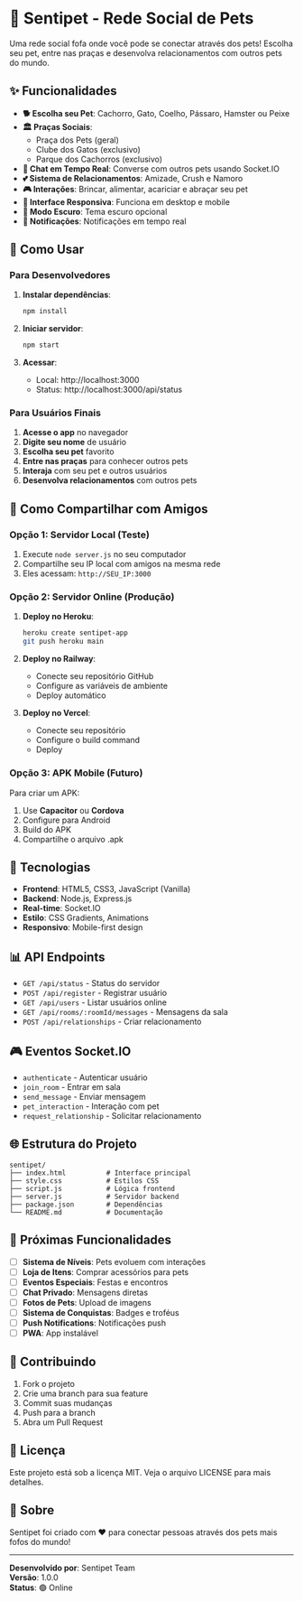 # 🐾 Sentipet - Rede Social de Pets

Uma rede social fofa onde você pode se conectar através dos pets! Escolha seu pet, entre nas praças e desenvolva relacionamentos com outros pets do mundo.

## ✨ Funcionalidades

- **🐕 Escolha seu Pet**: Cachorro, Gato, Coelho, Pássaro, Hamster ou Peixe
- **🏛️ Praças Sociais**: 
  - Praça dos Pets (geral)
  - Clube dos Gatos (exclusivo)
  - Parque dos Cachorros (exclusivo)
- **💬 Chat em Tempo Real**: Converse com outros pets usando Socket.IO
- **💕 Sistema de Relacionamentos**: Amizade, Crush e Namoro
- **🎮 Interações**: Brincar, alimentar, acariciar e abraçar seu pet
- **📱 Interface Responsiva**: Funciona em desktop e mobile
- **🌙 Modo Escuro**: Tema escuro opcional
- **🔔 Notificações**: Notificações em tempo real

## 🚀 Como Usar

### Para Desenvolvedores

1. **Instalar dependências**:
   ```bash
   npm install
   ```

2. **Iniciar servidor**:
   ```bash
   npm start
   ```

3. **Acessar**:
   - Local: http://localhost:3000
   - Status: http://localhost:3000/api/status

### Para Usuários Finais

1. **Acesse o app** no navegador
2. **Digite seu nome** de usuário
3. **Escolha seu pet** favorito
4. **Entre nas praças** para conhecer outros pets
5. **Interaja** com seu pet e outros usuários
6. **Desenvolva relacionamentos** com outros pets

## 📱 Como Compartilhar com Amigos

### Opção 1: Servidor Local (Teste)
1. Execute `node server.js` no seu computador
2. Compartilhe seu IP local com amigos na mesma rede
3. Eles acessam: `http://SEU_IP:3000`

### Opção 2: Servidor Online (Produção)
1. **Deploy no Heroku**:
   ```bash
   heroku create sentipet-app
   git push heroku main
   ```

2. **Deploy no Railway**:
   - Conecte seu repositório GitHub
   - Configure as variáveis de ambiente
   - Deploy automático

3. **Deploy no Vercel**:
   - Conecte seu repositório
   - Configure o build command
   - Deploy

### Opção 3: APK Mobile (Futuro)
Para criar um APK:
1. Use **Capacitor** ou **Cordova**
2. Configure para Android
3. Build do APK
4. Compartilhe o arquivo .apk

## 🔧 Tecnologias

- **Frontend**: HTML5, CSS3, JavaScript (Vanilla)
- **Backend**: Node.js, Express.js
- **Real-time**: Socket.IO
- **Estilo**: CSS Gradients, Animations
- **Responsivo**: Mobile-first design

## 📊 API Endpoints

- `GET /api/status` - Status do servidor
- `POST /api/register` - Registrar usuário
- `GET /api/users` - Listar usuários online
- `GET /api/rooms/:roomId/messages` - Mensagens da sala
- `POST /api/relationships` - Criar relacionamento

## 🎮 Eventos Socket.IO

- `authenticate` - Autenticar usuário
- `join_room` - Entrar em sala
- `send_message` - Enviar mensagem
- `pet_interaction` - Interação com pet
- `request_relationship` - Solicitar relacionamento

## 🌐 Estrutura do Projeto

```
sentipet/
├── index.html          # Interface principal
├── style.css           # Estilos CSS
├── script.js           # Lógica frontend
├── server.js           # Servidor backend
├── package.json        # Dependências
└── README.md           # Documentação
```

## 🎯 Próximas Funcionalidades

- [ ] **Sistema de Níveis**: Pets evoluem com interações
- [ ] **Loja de Itens**: Comprar acessórios para pets
- [ ] **Eventos Especiais**: Festas e encontros
- [ ] **Chat Privado**: Mensagens diretas
- [ ] **Fotos de Pets**: Upload de imagens
- [ ] **Sistema de Conquistas**: Badges e troféus
- [ ] **Push Notifications**: Notificações push
- [ ] **PWA**: App instalável

## 🤝 Contribuindo

1. Fork o projeto
2. Crie uma branch para sua feature
3. Commit suas mudanças
4. Push para a branch
5. Abra um Pull Request

## 📄 Licença

Este projeto está sob a licença MIT. Veja o arquivo LICENSE para mais detalhes.

## 🐾 Sobre

Sentipet foi criado com ❤️ para conectar pessoas através dos pets mais fofos do mundo!

---

**Desenvolvido por**: Sentipet Team  
**Versão**: 1.0.0  
**Status**: 🟢 Online 